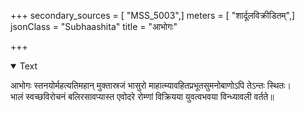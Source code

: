 +++
secondary_sources = [ "MSS_5003",]
meters = [ "शार्दूलविक्रीडितम्",]
jsonClass = "Subhaashita"
title = "आभोगः"

+++

<details open><summary>Text</summary>

आभोगः स्तनयोर्महत्यतिमहान् मुक्तास्रजं भासुरो माहात्म्यावहितप्रभूतसुमनोबाणोऽपि तेऽन्तः स्थितः।  
भालं स्वच्छविरोचनं बलिरसावप्यास्त एवोदरे रोम्णां विक्रियया युवत्वभवया विन्ध्यावली वर्तते॥
</details>
